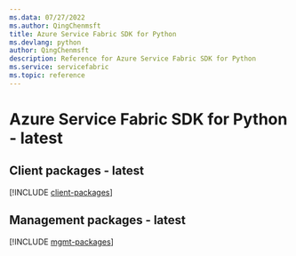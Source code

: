 ```yaml
---
ms.data: 07/27/2022
ms.author: QingChenmsft
title: Azure Service Fabric SDK for Python
ms.devlang: python
author: QingChenmsft
description: Reference for Azure Service Fabric SDK for Python
ms.service: servicefabric
ms.topic: reference
---
```

# Azure Service Fabric SDK for Python - latest

## Client packages - latest
[!INCLUDE [client-packages](service-fabric-client-index.md)]
## Management packages - latest
[!INCLUDE [mgmt-packages](service-fabric-mgmt-index.md)]